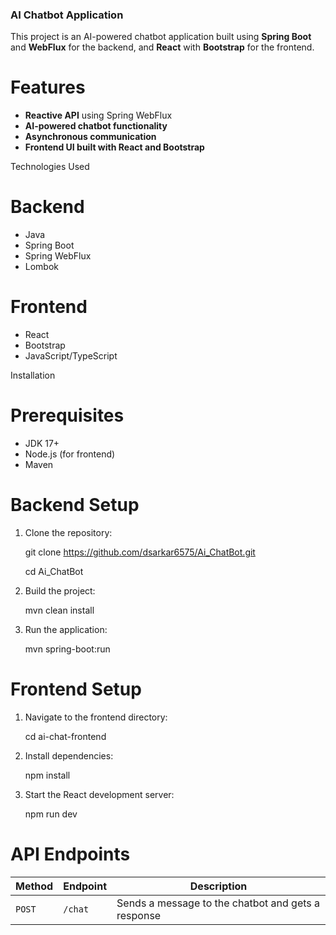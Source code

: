 ### AI Chatbot Application

This project is an AI-powered chatbot application built using **Spring Boot** and **WebFlux** for the backend, and **React** with **Bootstrap** for the frontend.

# Features
- **Reactive API** using Spring WebFlux
- **AI-powered chatbot functionality**
- **Asynchronous communication**
- **Frontend UI built with React and Bootstrap**

 Technologies Used
  # Backend
- Java
- Spring Boot
- Spring WebFlux
- Lombok

 # Frontend
- React
- Bootstrap
- JavaScript/TypeScript

Installation
 # Prerequisites
- JDK 17+
- Node.js (for frontend)
- Maven

 # Backend Setup
1. Clone the repository:

   git clone https://github.com/dsarkar6575/Ai_ChatBot.git

   cd Ai_ChatBot

2. Build the project:

   mvn clean install

3. Run the application:

   mvn spring-boot:run


 # Frontend Setup
1. Navigate to the frontend directory:

   cd ai-chat-frontend

2. Install dependencies:

   npm install

3. Start the React development server:

   npm run dev


# API Endpoints
| Method | Endpoint | Description |
|--------|--------- |-------------|
| `POST` | `/chat`  | Sends a message to the chatbot and gets a response |




